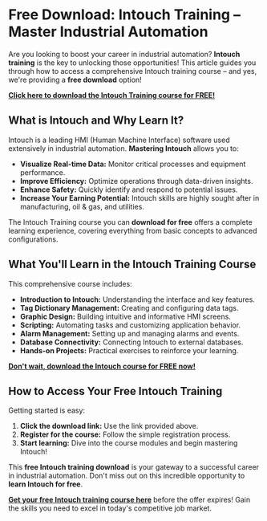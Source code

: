 # Free Download: Intouch Training – Master Industrial Automation

Are you looking to boost your career in industrial automation? **Intouch training** is the key to unlocking those opportunities! This article guides you through how to access a comprehensive Intouch training course – and yes, we're providing a **free download** option!

[**Click here to download the Intouch Training course for FREE!**](https://udemywork.com/intouch-training)

## What is Intouch and Why Learn It?

Intouch is a leading HMI (Human Machine Interface) software used extensively in industrial automation. **Mastering Intouch** allows you to:

*   **Visualize Real-time Data:** Monitor critical processes and equipment performance.
*   **Improve Efficiency:** Optimize operations through data-driven insights.
*   **Enhance Safety:** Quickly identify and respond to potential issues.
*   **Increase Your Earning Potential:** Intouch skills are highly sought after in manufacturing, oil & gas, and utilities.

The Intouch Training course you can **download for free** offers a complete learning experience, covering everything from basic concepts to advanced configurations.

## What You'll Learn in the Intouch Training Course

This comprehensive course includes:

*   **Introduction to Intouch:** Understanding the interface and key features.
*   **Tag Dictionary Management:** Creating and configuring data tags.
*   **Graphic Design:** Building intuitive and informative HMI screens.
*   **Scripting:** Automating tasks and customizing application behavior.
*   **Alarm Management:** Setting up and managing alarms and events.
*   **Database Connectivity:** Connecting Intouch to external databases.
*   **Hands-on Projects:** Practical exercises to reinforce your learning.

[**Don't wait, download the Intouch course for FREE now!**](https://udemywork.com/intouch-training)

## How to Access Your Free Intouch Training

Getting started is easy:

1.  **Click the download link:** Use the link provided above.
2.  **Register for the course:** Follow the simple registration process.
3.  **Start learning:** Dive into the course modules and begin mastering Intouch!

This **free Intouch training download** is your gateway to a successful career in industrial automation. Don't miss out on this incredible opportunity to **learn Intouch for free**.

**[Get your free Intouch training course here](https://udemywork.com/intouch-training)** before the offer expires! Gain the skills you need to excel in today's competitive job market.
